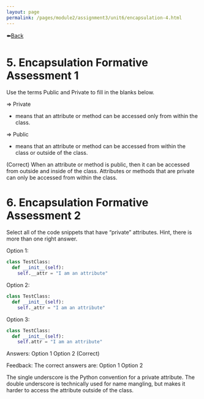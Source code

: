 ```yaml
---
layout: page
permalink: /pages/module2/assignment3/unit6/encapsulation-4.html
---
```


⬅️[Back](/pages/module2/assignment3/unit6/m2a3u6.html)

# 5. Encapsulation Formative Assessment 1

Use the terms Public and Private to fill in the blanks below.

=> Private

- means that an attribute or method can be accessed only from within the class.

=> Public

- means that an attribute or method can be accessed from within the class or outside of the class.

(Correct)
When an attribute or method is public, then it can be accessed from outside and inside of the class. Attributes or methods that are private can only be accessed from within the class.

# 6. Encapsulation Formative Assessment 2

Select all of the code snippets that have “private” attributes. Hint, there is more than one right answer.

Option 1:

```python
class TestClass:
  def __init__(self):
    self.__attr = "I am an attribute"
```

Option 2:

```python
class TestClass:
  def __init__(self):
    self._attr = "I am an attribute"
```

Option 3:

```python
class TestClass:
  def __init__(self):
    self.attr = "I am an attribute"
```

Answers:
Option 1
Option 2
(Correct)

Feedback:
The correct answers are:
Option 1
Option 2

The single underscore is the Python convention for a private attribute. The double underscore is technically used for name mangling, but makes it harder to access the attribute outside of the class.
